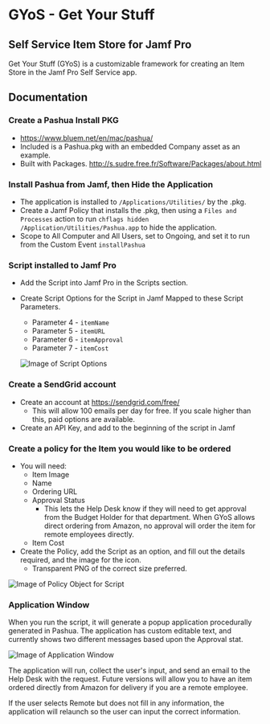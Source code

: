 # GYoS - Get Your Stuff

## Self Service Item Store for Jamf Pro

Get Your Stuff (GYoS) is a customizable framework for creating an Item Store in the Jamf Pro Self Service app.

## Documentation

### Create a Pashua Install PKG

* https://www.bluem.net/en/mac/pashua/
* Included is a Pashua.pkg with an embedded Company asset as an example.
* Built with Packages. http://s.sudre.free.fr/Software/Packages/about.html

### Install Pashua from Jamf, then Hide the Application

* The application is installed to `/Applications/Utilities/` by the .pkg.
* Create a Jamf Policy that installs the .pkg, then using a `Files and Processes` action to run `chflags hidden /Application/Utilities/Pashua.app` to hide the application.
* Scope to All Computer and All Users, set to Ongoing, and set it to run from the Custom Event `installPashua`

### Script installed to Jamf Pro

* Add the Script into Jamf Pro in the Scripts section.
* Create Script Options for the Script in Jamf Mapped to these Script Parameters.
  * Parameter 4 - `itemName`
  * Parameter 5 - `itemURL`
  * Parameter 6 - `itemApproval`
  * Parameter 7 - `itemCost`

  ![Image of Script Options](https://imgur.com/8oBl4XA.png)

### Create a SendGrid account

* Create an account at https://sendgrid.com/free/
  * This will allow 100 emails per day for free. If you scale higher than this, paid options are available.
* Create an API Key, and add to the beginning of the script in Jamf

### Create a policy for the Item you would like to be ordered

* You will need:
  * Item Image
  * Name
  * Ordering URL
  * Approval Status
    * This lets the Help Desk know if they will need to get approval from the Budget Holder for that department. When GYoS allows direct ordering from Amazon, no approval will order the item for remote employees directly.
  * Item Cost
* Create the Policy, add the Script as an option, and fill out the details required, and the image for the icon.
  * Transparent PNG of the correct size preferred.

![Image of Policy Object for Script](https://imgur.com/oMkvEds.png)

### Application Window

When you run the script, it will generate a popup application procedurally generated in Pashua. The application has custom editable text, and currently shows two different messages based upon the Approval stat.

![Image of Application Window](https://imgur.com/CYJEzn0.png)

The application will run, collect the user's input, and send an email to the Help Desk with the request. Future versions will allow you to have an item ordered directly from Amazon for delivery if you are a remote employee.

If the user selects Remote but does not fill in any information, the application will relaunch so the user can input the correct information.

